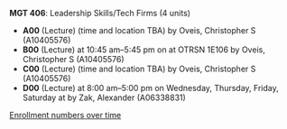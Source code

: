 **MGT 406**: Leadership Skills/Tech Firms (4 units)

- **A00** (Lecture) (time and location TBA) by Oveis, Christopher S (A10405576)
- **B00** (Lecture) at 10:45 am–5:45 pm on  at OTRSN 1E106 by Oveis, Christopher S (A10405576)
- **C00** (Lecture) (time and location TBA) by Oveis, Christopher S (A10405576)
- **D00** (Lecture) at 8:00 am–5:00 pm on Wednesday, Thursday, Friday, Saturday at   by Zak, Alexander (A06338831)

[Enrollment numbers over time](./MGT406.tsv)
